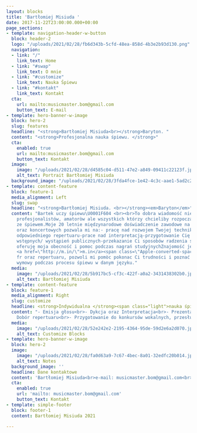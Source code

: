 ```yaml
---
layout: blocks
title: 'Bartłomiej Misiuda '
date: 2017-11-22T23:00:00.000+00:00
page_sections:
- template: navigation-header-w-button
  block: header-2
  logo: "/uploads/2021/02/28/fb6d343b-5cfd-48ea-858d-4b3e2b93d130.png"
  navigation:
  - link: "/"
    link_text: Home
  - link: "#swap"
    link_text: O mnie
  - link: "#customize"
    link_text: Nauka Śpiewu
  - link: "#kontakt"
    link_text: Kontakt
  cta:
    url: mailto:musicmaster.bom@gmail.com
    button_text: E-mail
- template: hero-banner-w-image
  block: hero-2
  slug: features
  headline: "<strong>Bartłomiej Misiuda<br></strong>Baryton. "
  content: "<strong>Profesjonalna nauka śpiewu. </strong>"
  cta:
    enabled: true
    url: mailto:musicmaster.bom@gmail.com
    button_text: Kontakt
  image:
    image: "/uploads/2021/02/28/d4585c04-d511-47e2-a849-09411c22123f.jpeg"
    alt_text: Portrait Bartłomiej Misiuda
  background_image: "/uploads/2021/02/28/3fda4fce-1e42-4c3c-aae1-5ad2c2b555a0.png"
- template: content-feature
  block: feature-1
  media_alignment: Left
  slug: swap
  headline: "<strong>Bartłomiej Misiuda. <br></strong><em>Baryton</em>"
  content: "Bartek uczy śpiewu\U0001F604 <br><br>To dobra wiadomość nie tylko dla
    profesjonalistów, amatoròw ale wszystkich którzy chcieliby rozpocząć przygodę
    ze śpiewem.Moje 20 letnie międzynarodowe doświadczenie zawodowe na scenach operowych
    oraz koncertowych pozwala mi na:- pracę nad rozwojem Twojej techniki śpiewu-dobòr
    odpowiedniego repertuaru-prace nad interpretacją-przygotowanie Cię do egzaminów
    wstępnych/ wystąpień publicznych-przekazanie Ci sposobów radzenia sobie z tremą-
    oferuję moja obecność i pomoc podczas nagrań studyjnychZnajomość języków obcych
    <a href=\"http://m.in/\">m.in</a><span class=\"Apple-converted-space\"> </span>ang/niem/
    fr oraz repertuaru, pozwoli mi pomòc pokonac Ci trudności i poznać niuanse prawidłowej
    wymowy podczas procesu śpiewu w danym języku."
  media:
    image: "/uploads/2021/02/28/5b917bc5-cf3c-422f-a0a2-3431438302b0.jpeg"
    alt_text: Bartłomiej Misiuda
- template: content-feature
  block: feature-1
  media_alignment: Right
  slug: customize
  headline: <strong>Indywidualna </strong><span class="light">nauka śpiewu.</span>
  content: "- Emisja głosu<br>- Dykcja oraz Interpretacja<br>- Prezentacja sceniczna<br>-
    Dobór repertuaru<br>- Przygotowanie do konkursów wokalnych, przesłuchań oraz egzaminów."
  media:
    image: "/uploads/2021/02/28/52e242e2-2195-4364-95de-59d2e6a2d070.jpeg"
    alt_text: Customize Blocks
- template: hero-banner-w-image
  block: hero-2
  image:
    image: "/uploads/2021/02/28/fa0d63a9-7c67-4bec-8a01-32edfc20b014.jpeg"
    alt_text: Notes
  background_image: ''
  headline: Dane kontaktowe
  content: 'Bartłomiej Misiuda<br>e-mail: musicmaster.bom@gmail.com<br>tel: 07xxxxxxxxx'
  cta:
    enabled: true
    url: 'mailto: musicmaster.bom@gmail.com'
    button_text: Kontakt
- template: simple-footer
  block: footer-1
  content: Bartłomiej Misiuda 2021

---
```

